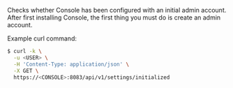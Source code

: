 Checks whether Console has been configured with an initial admin account.
After first installing Console, the first thing you must do is create an admin account.

Example curl command:

```bash
$ curl -k \
  -u <USER> \
  -H 'Content-Type: application/json' \
  -X GET \
  https://<CONSOLE>:8083/api/v1/settings/initialized
```
